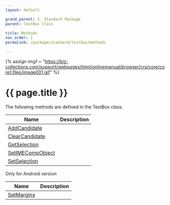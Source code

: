 ```yaml
---
layout: default

grand_parent: 2. Standard Package
parent: TextBox Class

title: Methods
nav_order: 2
permalink: /package/standard/textbox/methods

---
```

{% assign img1 = "https://biz-collections.com/support/webpages/html/onlinemanual/browser/crs/core/core1.files/image001.gif" %}


# {{ page.title }}

The following methods are defined in the TextBox class.

|Name       |  Description |
|----------	|--------------|
|[AddCandidate](/package/standard/textbox/methods/addcandidate) | |
|[ClearCandidate](/package/standard/textbox/methods/clearcandidate) | |
|[GetSelection](/package/standard/textbox/methods/getselection) | |
|[SetIMECompObject](/package/standard/textbox/methods/setimecompobject) | |
|[SetSelection](/package/standard/textbox/methods/setselection) | |

Only for Android version

|Name       |  Description |
|----------	|--------------|
|[SetMargins](/package/standard/textbox/methods/setmargins) | |
